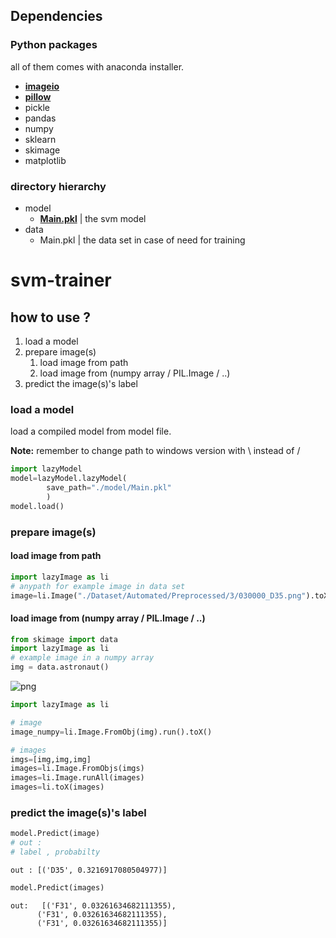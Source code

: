 ## Dependencies
  ### Python packages
  all of them comes with anaconda installer.
  * [**imageio**](https://anaconda.org/menpo/imageio)
  * [**pillow**](https://anaconda.org/anaconda/pillow)
  * pickle
  * pandas
  * numpy
  * sklearn
  * skimage
  * matplotlib

  ### directory hierarchy

  * model
      * [**Main.pkl**]() | the svm model
  * data
      * Main.pkl | the data set in case of need for training


# svm-trainer
## how to use ?
1. load a model
2. prepare image(s)
	1. load image from path
	2. load image from (numpy array / PIL.Image / ..) 
3. predict the image(s)'s label


### load a model 
load a compiled model from model file.

**Note:** remember to change path to windows version with \ instead of /


```python
import lazyModel
model=lazyModel.lazyModel(
        save_path="./model/Main.pkl"
        )
model.load()

```

### prepare image(s)

#### load image from path


```python
import lazyImage as li
# anypath for example image in data set
image=li.Image("./Dataset/Automated/Preprocessed/3/030000_D35.png").toX()
```

#### load image from (numpy array / PIL.Image / ..) 


```python
from skimage import data
import lazyImage as li
# example image in a numpy array 
img = data.astronaut()
```


   ![png](https://i.imgur.com/OoYfutH.png)



```python
import lazyImage as li

# image 
image_numpy=li.Image.FromObj(img).run().toX()

# images
imgs=[img,img,img]
images=li.Image.FromObjs(imgs)
images=li.Image.runAll(images)
images=li.toX(images)
```

### predict the image(s)'s label


```python
model.Predict(image)
# out :
# label , probabilty
```




    out : [('D35', 0.3216917080504977)]




```python
model.Predict(images)
```
    out:   [('F31', 0.03261634682111355),
          ('F31', 0.03261634682111355),
          ('F31', 0.03261634682111355)]


